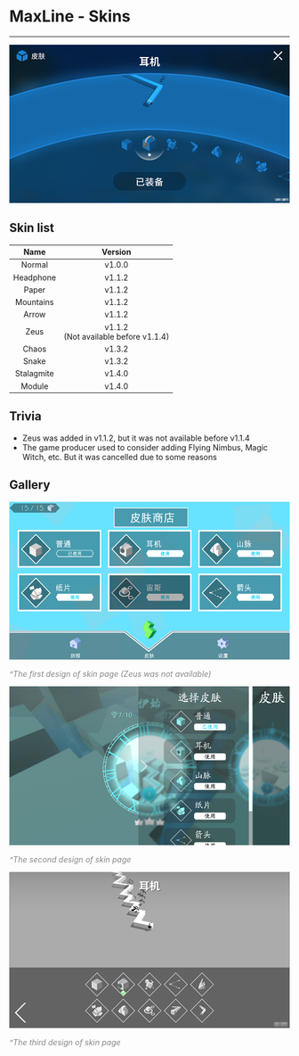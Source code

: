 # MaxLine - Skins
*****
![cur_skin](img/skin_cur.png)
## Skin list
|    Name    |                 Version                  |
|:----------:|:----------------------------------------:|
|   Normal   |                  v1.0.0                  |
| Headphone  |                  v1.1.2                  |
|   Paper    |                  v1.1.2                  |
| Mountains  |                  v1.1.2                  |
|   Arrow    |                  v1.1.2                  |
|    Zeus    | v1.1.2<br/>(Not available before v1.1.4) |
|   Chaos    |                  v1.3.2                  |
|   Snake    |                  v1.3.2                  |
| Stalagmite |                  v1.4.0                  |
|   Module   |                  v1.4.0                  |

## Trivia
* Zeus was added in v1.1.2, but it was not available before v1.1.4
* The game producer used to consider adding Flying Nimbus, Magic Witch, etc. But it was cancelled due to some reasons

## Gallery
![skin1](img/skin1.png)
<body>
    <span style="color: #888888; ">
        <i>
            ^The first design of skin page (Zeus was not available)
        </i>
    </span>
</body>

![skin2](img/skin2.png)
<body>
    <span style="color: #888888; ">
        <i>
            ^The second design of skin page
        </i>
    </span>
</body>

![skin3](img/skin3.png)
<body>
    <span style="color: #888888; ">
        <i>
            ^The third design of skin page
        </i>
    </span>
</body>